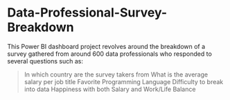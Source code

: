 # Data-Professional-Survey-Breakdown

This Power BI dashboard project revolves around the breakdown of a survey gathered from around 600 data professionals 
who responded to several questions such as:

>In which country are the survey takers from
>What is the average salary per job title
>Favorite Programming Language
>Difficulty to break into data
>Happiness with both Salary and Work/Life Balance
